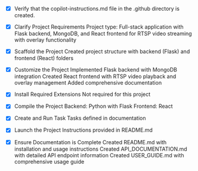 - [x] Verify that the copilot-instructions.md file in the .github directory is created.

- [x] Clarify Project Requirements
	Project type: Full-stack application with Flask backend, MongoDB, and React frontend for RTSP video streaming with overlay functionality

- [x] Scaffold the Project
	Created project structure with backend (Flask) and frontend (React) folders

- [x] Customize the Project
	Implemented Flask backend with MongoDB integration
	Created React frontend with RTSP video playback and overlay management
	Added comprehensive documentation

- [x] Install Required Extensions
	Not required for this project

- [x] Compile the Project
	Backend: Python with Flask
	Frontend: React

- [x] Create and Run Task
	Tasks defined in documentation

- [x] Launch the Project
	Instructions provided in README.md

- [x] Ensure Documentation is Complete
	Created README.md with installation and usage instructions
	Created API_DOCUMENTATION.md with detailed API endpoint information
	Created USER_GUIDE.md with comprehensive usage guide